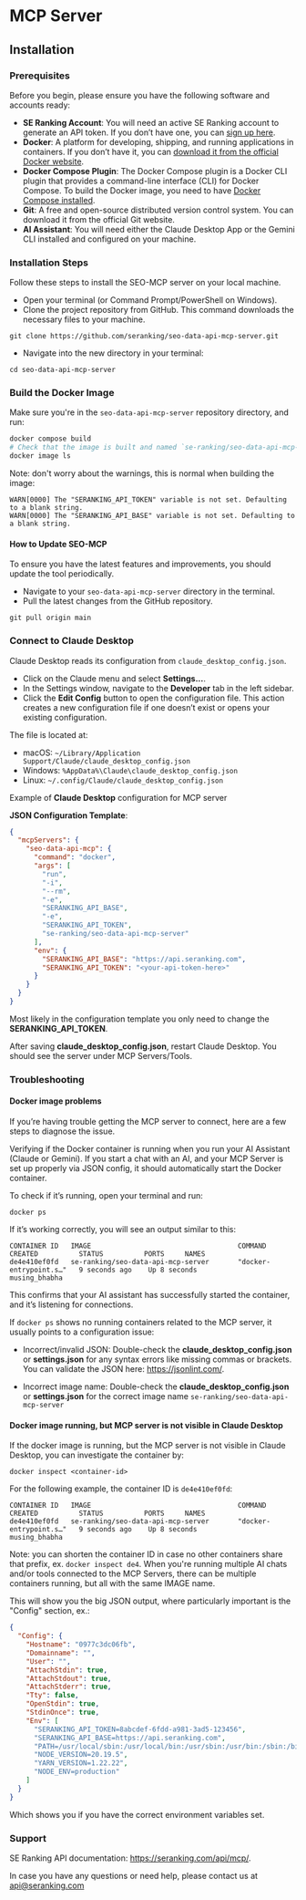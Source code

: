 # MCP Server

## Installation

### Prerequisites
   Before you begin, please ensure you have the following software and accounts ready:

- **SE Ranking Account**: You will need an active SE Ranking account to generate an API token. If you don’t have one, you can [sign up here](https://online.seranking.com/admin.api.dashboard.html).
- **Docker**: A platform for developing, shipping, and running applications in containers. If you don’t have it, you can [download it from the official Docker website](https://www.docker.com/get-started).
- **Docker Compose Plugin**: The Docker Compose plugin is a Docker CLI plugin that provides a command-line interface (CLI) for Docker Compose. To build the Docker image, you need to have [Docker Compose installed](https://docs.docker.com/compose/install/).
- **Git**: A free and open-source distributed version control system. You can download it from the official Git website.
- **AI Assistant**: You will need either the Claude Desktop App or the Gemini CLI installed and configured on your machine.

### Installation Steps
Follow these steps to install the SEO-MCP server on your local machine.
- Open your terminal (or Command Prompt/PowerShell on Windows).
- Clone the project repository from GitHub. This command downloads the necessary files to your machine.
```shell 
git clone https://github.com/seranking/seo-data-api-mcp-server.git
```
- Navigate into the new directory in your terminal: 
```shell
cd seo-data-api-mcp-server
```

### Build the Docker Image
Make sure you're in the `seo-data-api-mcp-server` repository directory, and run:
```bash
docker compose build
# Check that the image is built and named `se-ranking/seo-data-api-mcp-server`:
docker image ls
```
Note: don't worry about the warnings, this is normal when building the image:
```
WARN[0000] The "SERANKING_API_TOKEN" variable is not set. Defaulting to a blank string. 
WARN[0000] The "SERANKING_API_BASE" variable is not set. Defaulting to a blank string.
```

#### How to Update SEO-MCP
To ensure you have the latest features and improvements, you should update the tool periodically.
- Navigate to your `seo-data-api-mcp-server` directory in the terminal. 
- Pull the latest changes from the GitHub repository.

```shell
git pull origin main
```

### Connect to Claude Desktop

Claude Desktop reads its configuration from `claude_desktop_config.json`.

- Click on the Claude menu and select **Settings...**.
- In the Settings window, navigate to the **Developer** tab in the left sidebar.
- Click the **Edit Config** button to open the configuration file. This action creates a new configuration file if one doesn’t exist or opens your existing configuration.

The file is located at:
- macOS: `~/Library/Application Support/Claude/claude_desktop_config.json`
- Windows: `%AppData%\Claude\claude_desktop_config.json`
- Linux: `~/.config/Claude/claude_desktop_config.json`

Example of **Claude Desktop** configuration for MCP server

<b>JSON Configuration Template</b>:

```json
{
  "mcpServers": {
    "seo-data-api-mcp": {
      "command": "docker",
      "args": [
        "run",
        "-i",
        "--rm",
        "-e",
        "SERANKING_API_BASE",
        "-e",
        "SERANKING_API_TOKEN",
        "se-ranking/seo-data-api-mcp-server"
      ],
      "env": {
        "SERANKING_API_BASE": "https://api.seranking.com",
        "SERANKING_API_TOKEN": "<your-api-token-here>"
      }
    }
  }
}
```
Most likely in the configuration template you only need to change the **SERANKING_API_TOKEN**.

After saving **claude_desktop_config.json**, restart Claude Desktop. You should see the server under MCP Servers/Tools.

### Troubleshooting

#### Docker image problems
If you’re having trouble getting the MCP server to connect, here are a few steps to diagnose the issue.

Verifying if the Docker container is running when you run your AI Assistant (Claude or Gemini). If you start a chat with an AI, and your MCP Server is set up properly via JSON config, it should automatically start the Docker container.

To check if it’s running, open your terminal and run:

```shell
docker ps
```

If it’s working correctly, you will see an output similar to this:

```shell 
CONTAINER ID   IMAGE                                    COMMAND                  CREATED          STATUS          PORTS     NAMES
de4e410ef0fd   se-ranking/seo-data-api-mcp-server       "docker-entrypoint.s…"   9 seconds ago    Up 8 seconds              musing_bhabha
```
This confirms that your AI assistant has successfully started the container, and it’s listening for connections.

If `docker ps` shows no running containers related to the MCP server, it usually points to a configuration issue:

- Incorrect/invalid JSON: Double-check the **claude_desktop_config.json** or **settings.json** for any syntax errors like missing commas or brackets. You can validate the JSON here: https://jsonlint.com/.

- Incorrect image name: Double-check the **claude_desktop_config.json** or **settings.json** for the correct image name `se-ranking/seo-data-api-mcp-server`

#### Docker image running, but MCP server is not visible in Claude Desktop

If the docker image is running, but the MCP server is not visible in Claude Desktop, you can investigate the container by:
```
docker inspect <container-id>
```
For the following example, the container ID is `de4e410ef0fd`:
```shell 
CONTAINER ID   IMAGE                                    COMMAND                  CREATED          STATUS          PORTS     NAMES
de4e410ef0fd   se-ranking/seo-data-api-mcp-server       "docker-entrypoint.s…"   9 seconds ago    Up 8 seconds              musing_bhabha
```

Note: you can shorten the container ID in case no other containers share that prefix, ex. `docker inspect de4`. When you're running multiple AI chats and/or tools connected to the MCP Servers, there can be multiple containers running, but all with the same IMAGE name.

This will show you the big JSON output, where particularly important is the "Config" section, ex.:
```json
{
  "Config": {
    "Hostname": "0977c3dc06fb",
    "Domainname": "",
    "User": "",
    "AttachStdin": true,
    "AttachStdout": true,
    "AttachStderr": true,
    "Tty": false,
    "OpenStdin": true,
    "StdinOnce": true,
    "Env": [
      "SERANKING_API_TOKEN=8abcdef-6fdd-a981-3ad5-123456",
      "SERANKING_API_BASE=https://api.seranking.com",
      "PATH=/usr/local/sbin:/usr/local/bin:/usr/sbin:/usr/bin:/sbin:/bin",
      "NODE_VERSION=20.19.5",
      "YARN_VERSION=1.22.22",
      "NODE_ENV=production"
    ]
  }
}
```
Which shows you if you have the correct environment variables set.

### Support
SE Ranking API documentation: https://seranking.com/api/mcp/.

In case you have any questions or need help, please contact us at [api@seranking.com](mailto:api@seranking.com)
